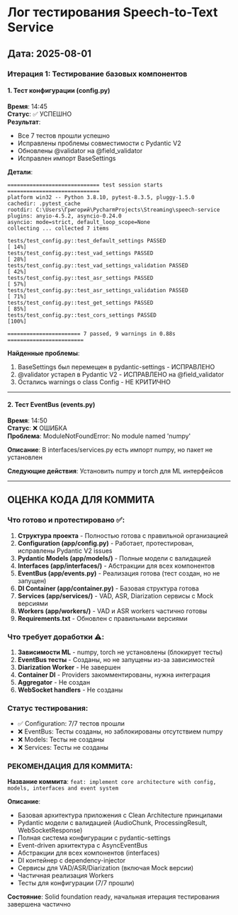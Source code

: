 # Лог тестирования Speech-to-Text Service

## Дата: 2025-08-01

### Итерация 1: Тестирование базовых компонентов

#### 1. Тест конфигурации (config.py)
**Время**: 14:45  
**Статус**: ✅ УСПЕШНО  
**Результат**: 
- Все 7 тестов прошли успешно
- Исправлены проблемы совместимости с Pydantic V2
- Обновлены @validator на @field_validator
- Исправлен импорт BaseSettings

**Детали**:
```
============================= test session starts =============================
platform win32 -- Python 3.8.10, pytest-8.3.5, pluggy-1.5.0
cachedir: .pytest_cache
rootdir: C:\Users\Григорий\PycharmProjects\Streaming\speech-service
plugins: anyio-4.5.2, asyncio-0.24.0
asyncio: mode=strict, default_loop_scope=None
collecting ... collected 7 items

tests/test_config.py::test_default_settings PASSED                       [ 14%]
tests/test_config.py::test_vad_settings PASSED                           [ 28%]
tests/test_config.py::test_vad_settings_validation PASSED                [ 42%]
tests/test_config.py::test_asr_settings PASSED                           [ 57%]
tests/test_config.py::test_asr_settings_validation PASSED                [ 71%]
tests/test_config.py::test_get_settings PASSED                           [ 85%]
tests/test_config.py::test_cors_settings PASSED                          [100%]

======================= 7 passed, 9 warnings in 0.88s ========================
```

**Найденные проблемы**:
1. BaseSettings был перемещен в pydantic-settings - ИСПРАВЛЕНО
2. @validator устарел в Pydantic V2 - ИСПРАВЛЕНО на @field_validator
3. Остались warnings о class Config - НЕ КРИТИЧНО

---

#### 2. Тест EventBus (events.py)
**Время**: 14:50  
**Статус**: ❌ ОШИБКА  
**Проблема**: ModuleNotFoundError: No module named 'numpy'

**Описание**: В interfaces/services.py есть импорт numpy, но пакет не установлен

**Следующие действия**: Установить numpy и torch для ML интерфейсов

---

## ОЦЕНКА КОДА ДЛЯ КОММИТА

### Что готово и протестировано ✅:
1. **Структура проекта** - Полностью готова с правильной организацией
2. **Configuration (app/config.py)** - Работает, протестирован, исправлены Pydantic V2 issues
3. **Pydantic Models (app/models/)** - Полные модели с валидацией
4. **Interfaces (app/interfaces/)** - Абстракции для всех компонентов
5. **EventBus (app/events.py)** - Реализация готова (тест создан, но не запущен)
6. **DI Container (app/container.py)** - Базовая структура готова
7. **Services (app/services/)** - VAD, ASR, Diarization сервисы с Mock версиями
8. **Workers (app/workers/)** - VAD и ASR workers частично готовы
9. **Requirements.txt** - Обновлен с правильными версиями

### Что требует доработки ⚠️:
1. **Зависимости ML** - numpy, torch не установлены (блокирует тесты)
2. **EventBus тесты** - Созданы, но не запущены из-за зависимостей
3. **Diarization Worker** - Не завершен
4. **Container DI** - Providers закомментированы, нужна интеграция
5. **Aggregator** - Не создан
6. **WebSocket handlers** - Не созданы

### Статус тестирования:
- ✅ Configuration: 7/7 тестов прошли
- ❌ EventBus: Тесты созданы, но заблокированы отсутствием numpy
- ❌ Models: Тесты не созданы
- ❌ Services: Тесты не созданы

### РЕКОМЕНДАЦИЯ ДЛЯ КОММИТА:

**Название коммита**: `feat: implement core architecture with config, models, interfaces and event system`

**Описание**: 
- Базовая архитектура приложения с Clean Architecture принципами
- Pydantic модели с валидацией (AudioChunk, ProcessingResult, WebSocketResponse)  
- Полная система конфигурации с pydantic-settings
- Event-driven архитектура с AsyncEventBus
- Абстракции для всех компонентов (interfaces)
- DI контейнер с dependency-injector
- Сервисы для VAD/ASR/Diarization (включая Mock версии)
- Частичная реализация Workers
- Тесты для конфигурации (7/7 прошли)

**Состояние**: Solid foundation ready, начальная итерация тестирования завершена частично